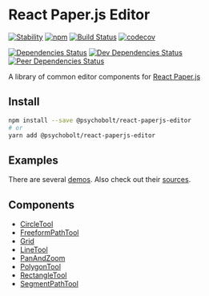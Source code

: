 # React Paper.js Editor

[![Stability](https://img.shields.io/badge/Stability-Experimental-Orange.svg)](https://nodejs.org/api/documentation.html#documentation_stability_index)
[![npm](https://img.shields.io/npm/v/@psychobolt/react-paperjs-editor.svg)](https://www.npmjs.com/package/@psychobolt/react-paperjs-editor)
[![Build Status](https://travis-ci.org/psychobolt/react-paperjs.svg?branch=master)](https://travis-ci.org/psychobolt/react-paperjs)
[![codecov](https://codecov.io/gh/psychobolt/react-paperjs/branch/master/graph/badge.svg)](https://codecov.io/gh/psychobolt/react-paperjs)

[![Dependencies Status](https://david-dm.org/psychobolt/react-paperjs/status.svg?path=packages/react-paperjs-editor)](https://david-dm.org/psychobolt/react-paperjs?path=packages/react-paperjs-editor)
[![Dev Dependencies Status](https://david-dm.org/psychobolt/react-paperjs/dev-status.svg?path=packages/react-paperjs-editor)](https://david-dm.org/psychobolt/react-paperjs?path=packages/react-paperjs-editor&type=dev)
[![Peer Dependencies Status](https://david-dm.org/psychobolt/react-paperjs/peer-status.svg?path=packages/react-paperjs-editor)](https://david-dm.org/psychobolt/react-paperjs?path=packages/react-paperjs-editor&type=peer)

A library of common editor components for [React Paper.js](https://github.com/psychobolt/react-paperjs)

## Install

```sh
npm install --save @psychobolt/react-paperjs-editor
# or
yarn add @psychobolt/react-paperjs-editor
```

## Examples

There are several [demos](https://psychobolt.github.io/react-paperjs/?path=/story/packages-react-paperjs-editor-setup). Also check out their [sources](https://github.com/psychobolt/react-paperjs/blob/master/stories/packages/react-paperjs-editor).

## Components

- [CircleTool](https://github.com/psychobolt/react-paperjs/blob/master/packages/react-paperjs-editor/src/components/CircleTool/CircleTool.md)
- [FreeformPathTool](https://github.com/psychobolt/react-paperjs/blob/master/packages/react-paperjs-editor/src/components/FreeformPathTool/FreeformPathTool.md)
- [Grid](https://github.com/psychobolt/react-paperjs/blob/master/packages/react-paperjs-editor/src/components/Grid/Grid.md)
- [LineTool](https://github.com/psychobolt/react-paperjs/blob/master/packages/react-paperjs-editor/src/components/LineTool/LineTool.md)
- [PanAndZoom](https://github.com/psychobolt/react-paperjs/blob/master/packages/react-paperjs-editor/src/components/PanAndZoom/PanAndZoom.md)
- [PolygonTool](https://github.com/psychobolt/react-paperjs/blob/master/packages/react-paperjs-editor/src/components/PolygonTool/PolygonTool.md)
- [RectangleTool](https://github.com/psychobolt/react-paperjs/blob/master/packages/react-paperjs-editor/src/components/RectangleTool/RectangleTool.md)
- [SegmentPathTool](https://github.com/psychobolt/react-paperjs/blob/master/packages/react-paperjs-editor/src/components/SegmentPathTool/SegmentPathTool.md)
